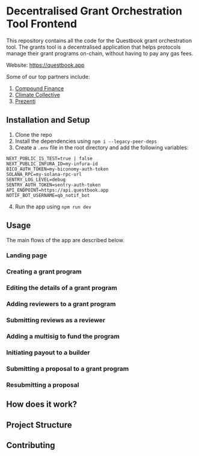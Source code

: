 # Decentralised Grant Orchestration Tool Frontend

This repository contains all the code for the Questbook grant orchestration tool.
The grants tool is a decentralised application that helps protocols manage their grant programs on-chain, without having to pay any gas fees.

Website: <https://questbook.app>

Some of our top partners include:

1. [Compound Finance](https://compound.finance)
2. [Climate Collective](https://medium.com/@ClimateCollective/introducing-the-climate-collectives-new-grants-program-2ec76b97318c)
3. [Prezenti](https://prezenti.xyz/about-us)

## Installation and Setup

1. Clone the repo
2. Install the dependencies using `npm i --legacy-peer-deps`
3. Create a `.env` file in the root directory and add the following variables:

```
NEXT_PUBLIC_IS_TEST=true | false
NEXT_PUBLIC_INFURA_ID=my-infura-id
BICO_AUTH_TOKEN=my-biconomy-auth-token
SOLANA_RPC=my-solana-rpc-url
SENTRY_LOG_LEVEL=debug
SENTRY_AUTH_TOKEN=sentry-auth-token
API_ENDPOINT=https://api.questbook.app
NOTIF_BOT_USERNAME=qb_notif_bot
```

4. Run the app using `npm run dev`

## Usage

The main flows of the app are described below.

### Landing page

### Creating a grant program

### Editing the details of a grant program

### Adding reviewers to a grant program

### Submitting reviews as a reviewer

### Adding a multisig to fund the program

### Initiating payout to a builder

### Submitting a proposal to a grant program

### Resubmitting a proposal

## How does it work?

## Project Structure

## Contributing
